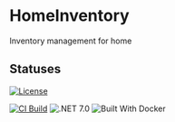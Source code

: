 # HomeInventory

Inventory management for home

## Statuses

[![License](https://img.shields.io/github/license/micro-elements/MicroElements.Swashbuckle.FluentValidation.svg)](https://raw.githubusercontent.com/gritcsenko/HomeInventory/main/LICENSE)

[![CI Build](https://github.com/gritcsenko/HomeInventory/actions/workflows/dotnet.yml/badge.svg)](https://github.com/gritcsenko/HomeInventory/actions/workflows/dotnet.yml)
![.NET 7.0](https://img.shields.io/badge/Version-.NET%207.0-informational?style=flat&logo=dotnet)
![Built With Docker](https://img.shields.io/badge/Built_With-Docker-informational?style=flat&logo=docker)
